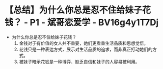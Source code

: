 # 【总结】为什么你总是忍不住给妹子花钱？ - P1 - 斌哥恋爱学 - BV16g4y1T7Dj

-   为什么你总是忍不住给妹子花钱？
    1.  金钱对于有价值的女人并不重要，她们更看重生活品质和思想觉悟。
    2.  花钱只是一种表达方式，展示对生活品质的追求，而非真正打动她们的方式。
    3.  被妹子暗示花钱是一种博弈，缺乏自信和妹子的人容易被利用。